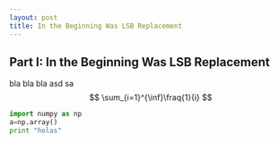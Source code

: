 ```yaml
---
layout: post
title: In the Beginning Was LSB Replacement
---
```

## Part I: In the Beginning Was LSB Replacement

bla bla bla
asd
sa
$$
\sum_{i=1}^{\inf}\fraq{1}{i}
$$

```python
import numpy as np
a=np.array()
print "holas"
```

